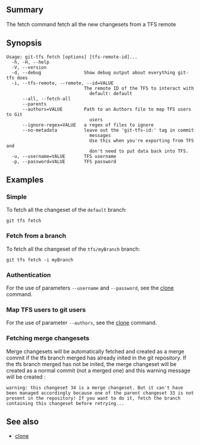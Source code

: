 ## Summary

The fetch command fetch all the new changesets from a TFS remote

## Synopsis

    Usage: git-tfs fetch [options] [tfs-remote-id]...
      -h, -H, --help
      -V, --version
      -d, --debug                Show debug output about everything git-tfs does
      -i, --tfs-remote, --remote, --id=VALUE
                                 The remote ID of the TFS to interact with
                                   default: default
          --all, --fetch-all
          --parents
          --authors=VALUE        Path to an Authors file to map TFS users to Git
                                   users
          --ignore-regex=VALUE   a regex of files to ignore
          --no-metadata          leave out the 'git-tfs-id:' tag in commit
                                   messages
                                   Use this when you're exporting from TFS and
                                   don't need to put data back into TFS.
      -u, --username=VALUE       TFS username
      -p, --password=VALUE       TFS password
## Examples

### Simple

To fetch all the changeset of the `default` branch:

    git tfs fetch

### Fetch from a branch

To fetch all the changeset of the `tfs/myBranch` branch:

    git tfs fetch -i myBranch

### Authentication

For the use of parameters `--username` and `--password`, see the [clone](clone.md) command.

### Map TFS users to git users

For the use of parameter `--authors`, see the [clone](clone.md) command.

### Fetching merge changesets

Merge changesets will be automatically fetched and created as a merge commit if the tfs branch merged has already inited in the git repository.
If the tfs branch merged has not be inited, the merge changeset will be created as a normal commit (not a merged one) and this warning message will be created :

    warning: this changeset 34 is a merge changeset. But it can't have been managed accordingly because one of the parent changeset 33 is not present in the repository! If you want to do it, fetch the branch containing this changeset before retrying...

## See also

* [clone](clone.md)
